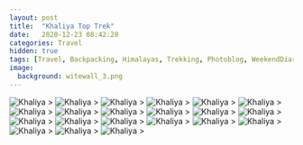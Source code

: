 ```yaml
---
layout: post
title:  "Khaliya Top Trek"
date:   2020-12-23 08:42:28
categories: Travel
hidden: true
tags: [Travel, Backpacking, Himalayas, Trekking, Photoblog, WeekendDiaries]
image:
  background: witewall_3.png
---
```

<img src="https://i.imgur.com/eDDlx6h.jpg" alt="Khaliya">
>

<img src="https://i.imgur.com/Gfv3rJg.jpg" alt="Khaliya">
>

<img src="https://i.imgur.com/riJvjvU.jpg" alt="Khaliya">
>

<img src="https://i.imgur.com/WW6YUyo.jpg" alt="Khaliya">
>

<img src="https://i.imgur.com/4UMtCTD.jpg" alt="Khaliya">
>

<img src="https://i.imgur.com/lIrxGwS.jpg" alt="Khaliya">
>

<img src="https://i.imgur.com/vyLHnsZ.jpg" alt="Khaliya">
>

<img src="https://i.imgur.com/nCM6PWX.jpg" alt="Khaliya">
>

<img src="https://i.imgur.com/MPO2HrS.jpg" alt="Khaliya">
>

<img src="https://i.imgur.com/T4xT4o0.jpg" alt="Khaliya">
>

<img src="https://i.imgur.com/spGQlhA.jpg" alt="Khaliya">
>

<img src="https://i.imgur.com/6UnRFda.jpg" alt="Khaliya">
>

<img src="https://i.imgur.com/siw97N6.jpg" alt="Khaliya">
>

<img src="https://i.imgur.com/r8bUd0y.jpg" alt="Khaliya">
>

<img src="https://i.imgur.com/D4xbtTP.jpg" alt="Khaliya">
>

<img src="https://i.imgur.com/aleEvVy.jpg" alt="Khaliya">
>

<img src="https://i.imgur.com/0RMHfN5.jpg" alt="Khaliya">
>

<img src="https://i.imgur.com/6Uqkm5L.jpg" alt="Khaliya">
>

<img src="https://i.imgur.com/XKOX0Qv.jpg" alt="Khaliya">
>

<img src="https://i.imgur.com/MXuAxQC.jpg" alt="Khaliya">
>

<img src="https://i.imgur.com/NHC34xf.jpg" alt="Khaliya">
>

